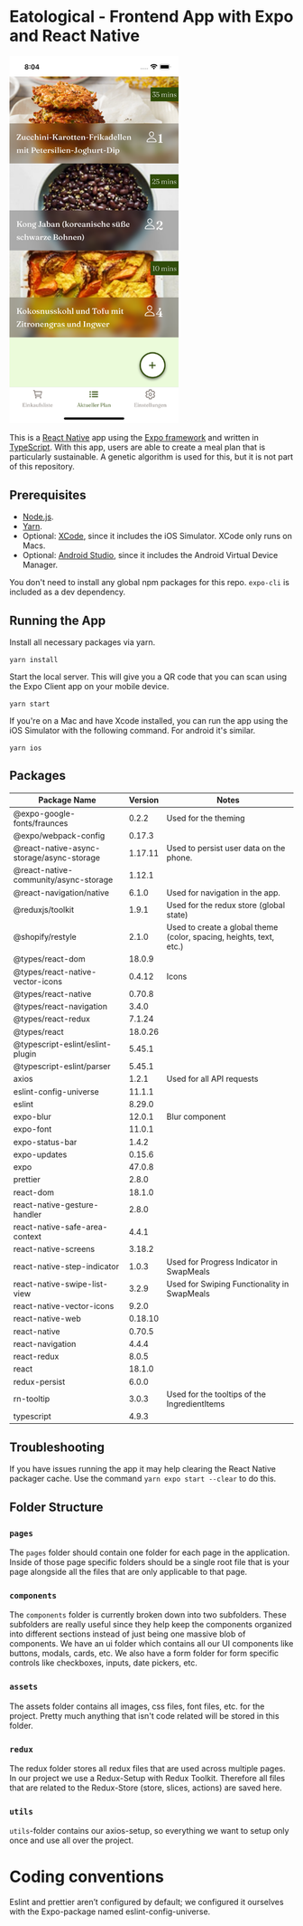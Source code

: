 # Eatological - Frontend App with Expo and React Native

<img src="./documentationAssets/simulator-home.png" width="300">

This is a [React Native](https://facebook.github.io/react-native/) app using the [Expo framework](https://expo.io) and written in [TypeScript](http://www.typescriptlang.org). With this app, users are able to create a meal plan that is particularly sustainable. A genetic algorithm is used for this, but it is not part of this repository.

## Prerequisites

- [Node.js](https://nodejs.org/).
- [Yarn](https://yarnpkg.com/).
- Optional: [XCode](https://developer.apple.com/xcode/), since it includes the iOS Simulator. XCode only runs on Macs.
- Optional: [Android Studio](https://developer.android.com/studio), since it includes the Android Virtual Device Manager.

You don't need to install any global npm packages for this repo. `expo-cli` is included as a dev dependency.

## Running the App

Install all necessary packages via yarn. 

```shell
yarn install
```

Start the local server. This will give you a QR code that you can scan using the Expo Client app on your mobile device.

```shell
yarn start
```

If you're on a Mac and have Xcode installed, you can run the app using the iOS Simulator with the following command. For android it's similar.

```shell
yarn ios
```

## Packages


| Package Name                     | Version | Notes                                            |
| -------------------------------- | ------ | ------------------------------------------------ |
| @expo-google-fonts/fraunces      | 0.2.2  | Used for the theming                             |
| @expo/webpack-config             | 0.17.3 |                                                  |
| @react-native-async-storage/async-storage          |    1.17.11    | Used to persist user data on the phone.     |
| @react-native-community/async-storage                     | 1.12.1  |                                                  |
| @react-navigation/native              | 6.1.0  | Used for navigation in the app.    |
| @reduxjs/toolkit | 1.9.1| Used for the redux store (global state) |
| @shopify/restyle | 2.1.0| Used to create a global theme (color, spacing, heights, text, etc.) |
| @types/react-dom | 18.0.9| |
| @types/react-native-vector-icons | 0.4.12| Icons |
| @types/react-native | 0.70.8| |
| @types/react-navigation | 3.4.0| |
| @types/react-redux | 7.1.24| |
| @types/react | 18.0.26| |
| @typescript-eslint/eslint-plugin | 5.45.1| |
| @typescript-eslint/parser | 5.45.1| |
| axios | 1.2.1| Used for all API requests |
| eslint-config-universe | 11.1.1| |
| eslint | 8.29.0| |
| expo-blur | 12.0.1| Blur component |
| expo-font | 11.0.1| |
| expo-status-bar | 1.4.2| |
| expo-updates | 0.15.6| |
| expo | 47.0.8| |
| prettier | 2.8.0| |
| react-dom | 18.1.0| |
| react-native-gesture-handler | 2.8.0| |
| react-native-safe-area-context | 4.4.1| |
| react-native-screens | 3.18.2| |
| react-native-step-indicator | 1.0.3| Used for Progress Indicator in SwapMeals |
| react-native-swipe-list-view | 3.2.9| Used for Swiping Functionality in SwapMeals |
| react-native-vector-icons | 9.2.0| |
| react-native-web | 0.18.10| |
| react-native | 0.70.5| |
| react-navigation | 4.4.4| |
| react-redux | 8.0.5| |
| react | 18.1.0| |
| redux-persist | 6.0.0| |
| rn-tooltip | 3.0.3| Used for the tooltips of the IngredientItems |
| typescript | 4.9.3| |

## Troubleshooting

If you have issues running the app it may help clearing the React Native packager cache. Use the command `yarn expo start --clear` to do this.

## Folder Structure

### ```pages```
 The ```pages``` folder should contain one folder for each page in the application. Inside of those page specific folders should be a single root file that is your page alongside all the files that are only applicable to that page. 

### ```components```
The ```components``` folder is currently broken down into two subfolders. These subfolders are really useful since they help keep the components organized into different sections instead of just being one massive blob of components. We have an ui folder which contains all our UI components like buttons, modals, cards, etc. We also have a form folder for form specific controls like checkboxes, inputs, date pickers, etc.

### ```assets```
The assets folder contains all images, css files, font files, etc. for the project. Pretty much anything that isn't code related will be stored in this folder.

### ```redux```
The redux folder stores all redux files that are used across multiple pages. In our project we use a Redux-Setup with Redux Toolkit. Therefore all files that are related to the Redux-Store (store, slices, actions) are saved here. 

### ```utils```
```utils```-folder contains our axios-setup, so everything we want to setup only once and use all over the project. 


# Coding conventions

Eslint and prettier aren’t configured by default; we configured it ourselves with the Expo-package named eslint-config-universe. 

